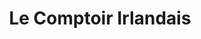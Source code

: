 ---
title: "Le Comptoir Irlandais"
url: /le-puy-en-velay/le-comptoir-irlandais/
shop: charcuterie
---